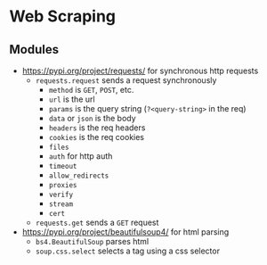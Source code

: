 Web Scraping
============

## Modules

- <https://pypi.org/project/requests/> for synchronous http requests
  - `requests.request` sends a request synchronously
    - `method` is `GET`, `POST`, etc.
    - `url` is the url
    - `params` is the query string (`?<query-string>` in the req)
    - `data` or `json` is the body
    - `headers` is the req headers
    - `cookies` is the req cookies
    - `files`
    - `auth` for http auth
    - `timeout`
    - `allow_redirects`
    - `proxies`
    - `verify`
    - `stream`
    - `cert`
  - `requests.get` sends a `GET` request
- <https://pypi.org/project/beautifulsoup4/> for html parsing
  - `bs4.BeautifulSoup` parses html
  - `soup.css.select` selects a tag using a css selector
